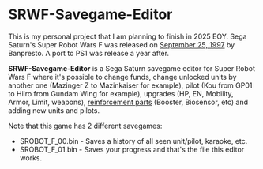 # SRWF-Savegame-Editor
This is my personal project that I am planning to finish in 2025 EOY.
Sega Saturn's Super Robot Wars F was released on [September 25, 1997]([url](https://akurasu.net/wiki/Super_Robot_Wars/F#:~:text=Release%20Date%3A,Sony%20PlayStation%3A%20December%2010%2C%201998)) by Banpresto. A port to PS1 was release a year after.

**SRWF-Savegame-Editor** is a Sega Saturn savegame editor for Super Robot Wars F where it's possible to change funds, change unlocked units by another one (Mazinger Z to Mazinkaiser for example), pilot (Kou from GP01 to Hiiro from Gundam Wing for example), upgrades (HP, EN, Mobility, Armor, Limit, weapons), [reinforcement parts]([url](https://akurasu.net/wiki/Super_Robot_Wars/F/Parts)) (Booster, Biosensor, etc) and adding new units and pilots.

Note that this game has 2 different savegames:
* SROBOT_F_00.bin - Saves a history of all seen unit/pilot, karaoke, etc.
* SROBOT_F_01.bin - Saves your progress and that's the file this editor works.
